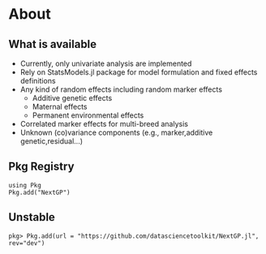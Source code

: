 
# About

## What is available

* Currently, only univariate analysis are implemented
* Rely on StatsModels.jl package for model formulation and fixed effects definitions
* Any kind of random effects including random marker effects                                 
  - Additive genetic effects
  - Maternal effects
  - Permanent environmental effects
* Correlated marker effects for multi-breed analysis
* Unknown (co)variance components (e.g., marker,additive genetic,residual...)

## Pkg Registry
```@example
using Pkg
Pkg.add("NextGP")
```
## Unstable
```@example
pkg> Pkg.add(url = "https://github.com/datasciencetoolkit/NextGP.jl", rev="dev")
```

